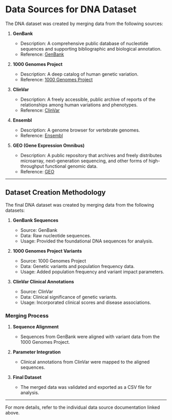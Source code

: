 # Data Sources for DNA Dataset

The DNA dataset was created by merging data from the following sources:

1. **GenBank**
   - Description: A comprehensive public database of nucleotide sequences and supporting bibliographic and biological annotation.
   - Reference: [GenBank](https://www.ncbi.nlm.nih.gov/genbank/)

2. **1000 Genomes Project**
   - Description: A deep catalog of human genetic variation.
   - Reference: [1000 Genomes Project](https://www.internationalgenome.org/)

3. **ClinVar**
   - Description: A freely accessible, public archive of reports of the relationships among human variations and phenotypes.
   - Reference: [ClinVar](https://www.ncbi.nlm.nih.gov/clinvar/)

4. **Ensembl**
   - Description: A genome browser for vertebrate genomes.
   - Reference: [Ensembl](https://www.ensembl.org/)

5. **GEO (Gene Expression Omnibus)**
   - Description: A public repository that archives and freely distributes microarray, next-generation sequencing, and other forms of high-throughput functional genomic data.
   - Reference: [GEO](https://www.ncbi.nlm.nih.gov/geo/)

---

## Dataset Creation Methodology

The final DNA dataset was created by merging data from the following datasets:

1. **GenBank Sequences**
   - Source: GenBank
   - Data: Raw nucleotide sequences.
   - Usage: Provided the foundational DNA sequences for analysis.

2. **1000 Genomes Project Variants**
   - Source: 1000 Genomes Project
   - Data: Genetic variants and population frequency data.
   - Usage: Added population frequency and variant impact parameters.

3. **ClinVar Clinical Annotations**
   - Source: ClinVar
   - Data: Clinical significance of genetic variants.
   - Usage: Incorporated clinical scores and disease associations.

### Merging Process

1. **Sequence Alignment**
   - Sequences from GenBank were aligned with variant data from the 1000 Genomes Project.

2. **Parameter Integration**
   - Clinical annotations from ClinVar were mapped to the aligned sequences.

3. **Final Dataset**
   - The merged data was validated and exported as a CSV file for analysis.

---

For more details, refer to the individual data source documentation linked above.
